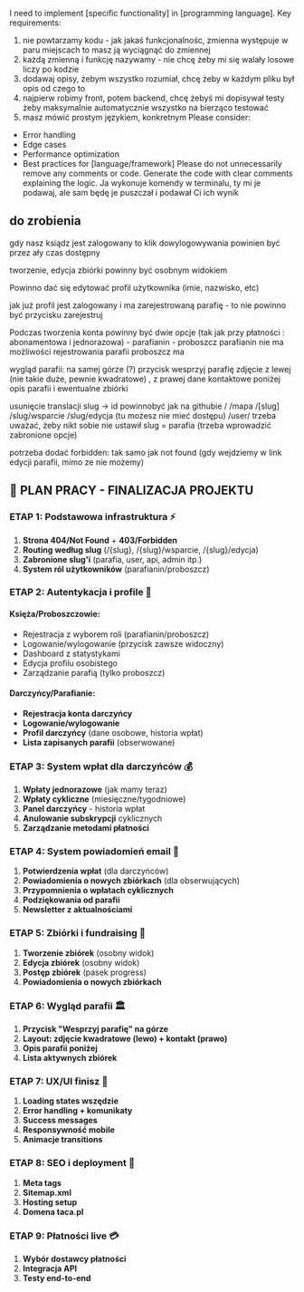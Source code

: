 I need to implement [specific functionality] in [programming language].
Key requirements:
1. nie powtarzamy kodu - jak jakaś funkcjonalnośc, zmienna występuje w paru miejscach to masz ją wyciągnąć do zmiennej
2. każdą zmienną i funkcję nazywamy - nie chcę żeby mi się walały losowe liczy po kodzie
3. dodawaj opisy, żebym wszystko rozumiał, chcę żeby w każdym pliku był opis od czego to
4. najpierw robimy front, potem backend, chcę żebyś mi dopisywał testy żeby maksymalnie automatycznie wszystko na bierząco testować
5. masz mówić prostym językiem, konkretnym
Please consider:
- Error handling
- Edge cases
- Performance optimization
- Best practices for [language/framework]
Please do not unnecessarily remove any comments or code.
Generate the code with clear comments explaining the logic.
Ja wykonuje komendy w terminalu, ty mi je podawaj, ale sam będę je puszczał i podawał Ci ich wynik


## do zrobienia

gdy nasz ksiądz jest zalogowany to klik dowylogowywania powinien być przez ały czas dostępny

tworzenie, edycja zbiórki powinny być osobnym widokiem

Powinno dać się edytować profil użytkownika 
(imie, nazwisko, etc)

jak już profil jest zalogowany i ma zarejestrowaną parafię - to nie powinno być przycisku zarejestruj

Podczas tworzenia konta powinny być dwie opcje (tak jak przy płatności : abonamentowa i jednorazowa) - parafianin - proboszcz
parafianin nie ma możliwości rejestrowania parafii
proboszcz ma

wygląd parafii:
na samej górze (?) przycisk wesprzyj parafię
zdjęcie z lewej (nie takie duże, pewnie kwadratowe) , z prawej dane kontaktowe
poniżej opis parafii
i ewentualne zbiórki

usunięcie translacji slug -> id
powinnobyć jak na githubie
/
/mapa
/[slug]
/slug/wsparcie
/slug/edycja (tu możesz nie mieć dostępu)
/user/
trzeba uważać, żeby nikt sobie nie ustawił slug = parafia (trzeba wprowadzić zabronione opcje)

potrzeba dodać forbidden: tak samo jak not found
(gdy wejdziemy w link edycji parafii, mimo ze nie możemy)



## 🎯 PLAN PRACY - FINALIZACJA PROJEKTU

### **ETAP 1: Podstawowa infrastruktura** ⚡
1. **Strona 404/Not Found** + **403/Forbidden**
2. **Routing według slug** (/{slug}, /{slug}/wsparcie, /{slug}/edycja)
3. **Zabronione slug'i** (parafia, user, api, admin itp.)
4. **System ról użytkowników** (parafianin/proboszcz)

### **ETAP 2: Autentykacja i profile** 👥

#### **Księża/Proboszczowie:**
- Rejestracja z wyborem roli (parafianin/proboszcz)
- Logowanie/wylogowanie (przycisk zawsze widoczny)
- Dashboard z statystykami
- Edycja profilu osobistego
- Zarządzanie parafią (tylko proboszcz)

#### **Darczyńcy/Parafianie:**
- **Rejestracja konta darczyńcy**
- **Logowanie/wylogowanie**
- **Profil darczyńcy** (dane osobowe, historia wpłat)
- **Lista zapisanych parafii** (obserwowane)

### **ETAP 3: System wpłat dla darczyńców** 💰
1. **Wpłaty jednorazowe** (jak mamy teraz)
2. **Wpłaty cykliczne** (miesięczne/tygodniowe)
3. **Panel darczyńcy** - historia wpłat
4. **Anulowanie subskrypcji** cyklicznych
5. **Zarządzanie metodami płatności**

### **ETAP 4: System powiadomień email** 📧
1. **Potwierdzenia wpłat** (dla darczyńców)
2. **Powiadomienia o nowych zbiórkach** (dla obserwujących)
3. **Przypomnienia o wpłatach cyklicznych**
4. **Podziękowania od parafii**
5. **Newsletter z aktualnościami**

### **ETAP 5: Zbiórki i fundraising** 🎯
1. **Tworzenie zbiórek** (osobny widok)
2. **Edycja zbiórek** (osobny widok)
3. **Postęp zbiórek** (pasek progress)
4. **Powiadomienia o nowych zbiórkach**

### **ETAP 6: Wygląd parafii** 🏛️
1. **Przycisk "Wesprzyj parafię" na górze**
2. **Layout: zdjęcie kwadratowe (lewo) + kontakt (prawo)**
3. **Opis parafii poniżej**
4. **Lista aktywnych zbiórek**

### **ETAP 7: UX/UI finisz** 🎨
1. **Loading states wszędzie**
2. **Error handling + komunikaty**
3. **Success messages**
4. **Responsywność mobile**
5. **Animacje transitions**

### **ETAP 8: SEO i deployment** 🚀
1. **Meta tags**
2. **Sitemap.xml**
3. **Hosting setup**
4. **Domena taca.pl**

### **ETAP 9: Płatności live** 💳
1. **Wybór dostawcy płatności**
2. **Integracja API**
3. **Testy end-to-end**
